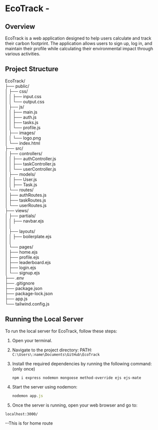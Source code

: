 # EcoTrack -

## Overview
EcoTrack is a web application designed to help users calculate and track their carbon footprint. The application allows users to sign up, log in, and maintain their profile while calculating their environmental impact through various activities.

## Project Structure

EcoTrack/<br>
├── public/<br>
│   ├── css/<br>
│   │   ├── input.css<br>
│   │   └── output.css<br>
│   ├── js/<br>
│   │   ├── main.js<br>
│   │   ├── auth.js<br>
│   │   ├── tasks.js<br>
│   │   └── profile.js<br>
│   ├── images/<br>
│   │   └── logo.png<br>
│   └── index.html<br>
├── src/<br>
│   ├── controllers/<br>
│   │   ├── authController.js<br>
│   │   ├── taskController.js<br>
│   │   └── userController.js<br>
│   ├── models/<br>
│   │   ├── User.js<br>
│   │   ├── Task.js<br>
│   └── routes/<br>
│       ├── authRoutes.js<br>
│       ├── taskRoutes.js<br>
│       └── userRoutes.js<br>
├── views/<br>
│   ├── partials/<br>
│   │   ├── navbar.ejs<br>
│   │   
│   ├── layouts/<br>
│   │   ├── boilerplate.ejs<br>
│   │   
│   └── pages/<br>
│       ├── home.ejs<br>
│       ├── profile.ejs<br>
│       ├── leaderboard.ejs<br>
│       ├── login.ejs<br>
│       └── signup.ejs<br>
├── .env<br>
├── .gitignore<br>
├── package.json<br>
├── package-lock.json<br>
├── app.js<br>
└── tailwind.config.js<br>

## Running the Local Server

To run the local server for EcoTrack, follow these steps:

1. Open your terminal.

2. Navigate to the project directory:
PATH: ```C:\Users\:name\Documents\GitHub\EcoTrack```

3. Install the required dependencies by running the following command: 
   (only once)<br>
   ```
   npm i express nodemon mongoose method-override ejs ejs-mate
   ```

5. Start the server using nodemon:
   ```javascript
   nodemon app.js
   ```

6. Once the server is running, open your web browser and go to:
```
localhost:3000/
```
--This is for home route

